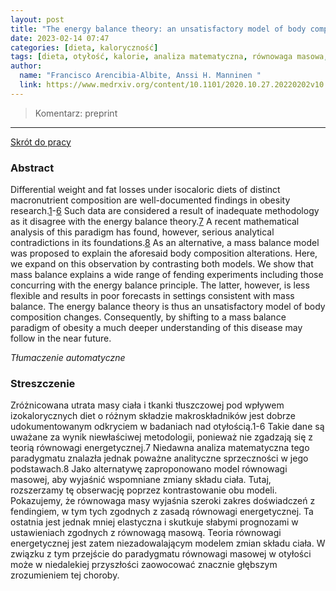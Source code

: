 ```yaml
---
layout: post
title: "The energy balance theory: an unsatisfactory model of body composition fluctuations "
date: 2023-02-14 07:47
categories: [dieta, kaloryczność]
tags: [dieta, otyłość, kalorie, analiza matematyczna, równowaga masowa, równowaga energetyczna]
author:
  name: "Francisco Arencibia-Albite, Anssi H. Manninen "
  link: https://www.medrxiv.org/content/10.1101/2020.10.27.20220202v10
---
```


> Komentarz: preprint
> 
<hr>

[Skrót do pracy](https://www.medrxiv.org/content/10.1101/2020.10.27.20220202v10) 

### Abstract
Differential weight and fat losses under isocaloric diets of distinct macronutrient composition are well-documented findings in obesity research.[1](https://www.medrxiv.org/content/10.1101/2020.10.27.20220202v10#ref-1)-[6](https://www.medrxiv.org/content/10.1101/2020.10.27.20220202v10#ref-6) Such data are considered a result of inadequate methodology as it disagree with the energy balance theory.[7](https://www.medrxiv.org/content/10.1101/2020.10.27.20220202v10#ref-7) A recent mathematical analysis of this paradigm has found, however, serious analytical contradictions in its foundations.[8](https://www.medrxiv.org/content/10.1101/2020.10.27.20220202v10#ref-8) As an alternative, a mass balance model was proposed to explain the aforesaid body composition alterations. Here, we expand on this observation by contrasting both models. We show that mass balance explains a wide range of fending experiments including those concurring with the energy balance principle. The latter, however, is less flexible and results in poor forecasts in settings consistent with mass balance. The energy balance theory is thus an unsatisfactory model of body composition changes. Consequently, by shifting to a mass balance paradigm of obesity a much deeper understanding of this disease may follow in the near future.

*Tłumaczenie automatyczne*

### Streszczenie
Zróżnicowana utrata masy ciała i tkanki tłuszczowej pod wpływem izokalorycznych diet o różnym składzie makroskładników jest dobrze udokumentowanym odkryciem w badaniach nad otyłością.1-6 Takie dane są uważane za wynik niewłaściwej metodologii, ponieważ nie zgadzają się z teorią równowagi energetycznej.7 Niedawna analiza matematyczna tego paradygmatu znalazła jednak poważne analityczne sprzeczności w jego podstawach.8 Jako alternatywę zaproponowano model równowagi masowej, aby wyjaśnić wspomniane zmiany składu ciała. Tutaj, rozszerzamy tę obserwację poprzez kontrastowanie obu modeli. Pokazujemy, że równowaga masy wyjaśnia szeroki zakres doświadczeń z fendingiem, w tym tych zgodnych z zasadą równowagi energetycznej. Ta ostatnia jest jednak mniej elastyczna i skutkuje słabymi prognozami w ustawieniach zgodnych z równowagą masową. Teoria równowagi energetycznej jest zatem niezadowalającym modelem zmian składu ciała. W związku z tym przejście do paradygmatu równowagi masowej w otyłości może w niedalekiej przyszłości zaowocować znacznie głębszym zrozumieniem tej choroby.